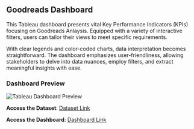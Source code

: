 ## Goodreads Dashboard

This Tableau dashboard presents vital Key Performance Indicators (KPIs) focusing on Goodreads Anlaysis. Equipped with a variety of interactive filters, users can tailor their views to meet specific requirements.

With clear legends and color-coded charts, data interpretation becomes straightforward. The dashboard emphasizes user-friendliness, allowing stakeholders to delve into data nuances, employ filters, and extract meaningful insights with ease.

### Dashboard Preview

![Tableau Dashboard Preview[]()](https://github.com/NaveenJunjur/My_Portfoilio/blob/main/Tableau_Projects/02-Goodreads%20Dashboard/Images/Goodreads%20Dashboard.PNG)



**Access the Dataset**: [Dataset Link](https://github.com/NaveenJunjur/My_Portfoilio/blob/main/Tableau_Projects/02-Goodreads%20Dashboard/books.csv)
  
**Access the Dashboard**: [Dashboard Link](https://github.com/NaveenJunjur/My_Portfoilio/blob/main/Tableau_Projects/02-Goodreads%20Dashboard/Goodreeds%20Dashboard.twbx)

